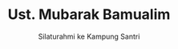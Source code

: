 ---
title: Ust. Mubarak Bamualim
subtitle: Silaturahmi ke Kampung Santri
alt: Ust. Mubarak Bamualim
bgimg: "/uploads/ust-mubarak.jpg"
position: 9
---